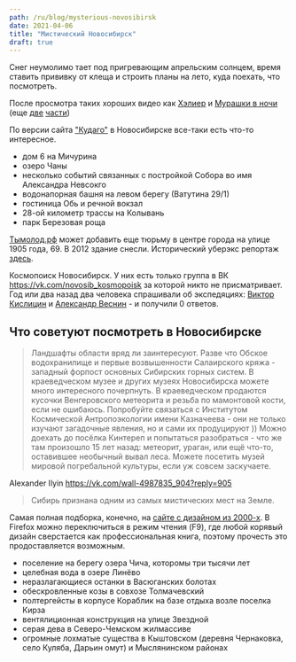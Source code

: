 ```yaml
---
path: /ru/blog/mysterious-novosibirsk
date: 2021-04-06
title: "Мистический Новосибирск"
draft: true
---
```


Снег неумолимо тает под пригревающим апрельским солнцем, время ставить прививку от клеща и строить планы на лето, куда поехать, что посмотреть.

После просмотра таких хороших видео как [Хэлиер](https://www.youtube.com/watch?v=LsryOj4YQXw) и [Мурашки в ночи](https://www.youtube.com/watch?v=Xc7ikydy4CQ) (еще [две](https://www.youtube.com/watch?v=BHZ21izYf5E) [части](https://www.youtube.com/watch?v=aCPgpTI6YDY))

По версии сайта ["Кудаго"](https://kudago.com/nsk/list/misticheskie-mesta-novosibirska/) в Новосибирске все-таки есть что-то интересное.

- дом 6 на Мичурина
- озеро Чаны
- несколько событий связанных с постройкой Собора во имя Александра Невсокго
- водонапорная башня на левом берегу (Ватутина 29/1)
- гостиница Обь и речной вокзал
- 28-ой километр трассы на Колывань
- парк Березовая роща

[Тымолод.рф](https://vk.com/@ti_molod-anomalnye-mesta-novosibirska) может добавить еще тюрьму в центре города на улице 1905 года, 69. В 2012 здание снесли. Исторический уберэкс репортаж [здесь](https://ralphmirebs.livejournal.com/87621.html).



Космопоиск Новосибирск. У них есть только группа в ВК https://vk.com/novosib_kosmopoisk за которой никто не присматривает. Год или два назад два человека спрашивали об экспедяциях: [Виктор Кислицин](https://vk.com/wall-4987835_917) и [Александр Веснин](https://vk.com/wall-4987835_937) - и получили 0 ответов.

## Что советуют посмотреть в Новосибирске

> Ландшафты области вряд ли заинтересуют. Разве что Обское водохранилище и первые возвышенности Салаирского кряжа - западный форпост основных Сибирских горных систем. В краеведческом музее и других музеях Новосибирска можете много интересного почерпнуть. В краеведческом продаются кусочки Венгеровского метеорита и резьба по мамонтовой кости, если не ошибаюсь. Попробуйте связаться с Институтом Космической Антропоэкологии имени Казначеева - они не только изучают загадочные явления, но и сами их продуцируют )) Можно доехать до посёлка Кинтереп и попытаться разобраться - что же там произошло 15 лет назад: метеорит, ураган, или ещё что-то, оставившее необычный вывал леса. Можете посетить музей мировой погребальной культуры, если уж совсем заскучаете.

Alexander Ilyin https://vk.com/wall-4987835_904?reply=905


> Сибирь признана одним из самых мистических мест на Земле.

Самая полная подборка, конечно, на [сайте с дизайном из 2000-х](http://vavilon-plen.ru/publ/statistika/anomalnye_zony/anomalnye_i_zagadochnye_mesta_v_novosibirskoj_oblasti_1/46-1-0-9016). В Firefox можно переключиться в режим чтения (F9), где любой корявый дизайн сверстается как профессиональная книга, поэтому прочесть это продоставляется возможным.

- поселение на берегу озера Чича, которомы три тысячи лет
- целебная вода в озере Линёво
- неразлагающиеся останки в Васюганских болотах
- обескровленные козы в совхозе Толмачевский
- полтергейсты в корпусе Кораблик на базе отдыха возле поселка Кирза
- вентялиционная конструкция на улице Звездной
- серая дева в Северо-Чемском жилмассиве
- огромные лохматые существа в Кыштовском (деревня Чернаковка, село Куляба, Дарьин омут) и Мыслянинском районах 